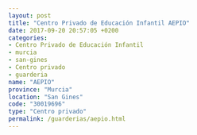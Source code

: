 ```yaml
---
layout: post
title: "Centro Privado de Educación Infantil AEPIO"
date: 2017-09-20 20:57:05 +0200
categories:
- Centro Privado de Educación Infantil
- murcia
- san-gines
- Centro privado
- guarderia
name: "AEPIO"
province: "Murcia"
location: "San Gines"
code: "30019696"
type: "Centro privado"
permalink: /guarderias/aepio.html
---
```

